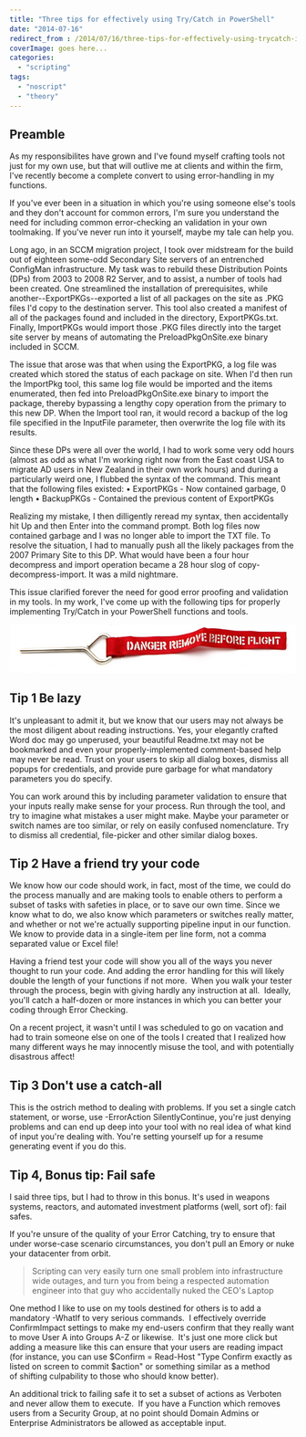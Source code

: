 ```yaml
---
title: "Three tips for effectively using Try/Catch in PowerShell"
date: "2014-07-16"
redirect_from : /2014/07/16/three-tips-for-effectively-using-trycatch-in-powershell
coverImage: goes here...
categories: 
  - "scripting"
tags: 
  - "noscript"
  - "theory"
---
```


## Preamble

As my responsibilites have grown and I've found myself crafting tools not just for my own use, but that will outlive me at clients and within the firm, I've recently become a complete convert to using error-handling in my functions.

If you've ever been in a situation in which you're using someone else's tools and they don't account for common errors, I'm sure you understand the need for including common error-checking an validation in your own toolmaking. If you've never run into it yourself, maybe my tale can help you.

Long ago, in an SCCM migration project, I took over midstream for the build out of eighteen some-odd Secondary Site servers of an entrenched ConfigMan infrastructure. My task was to rebuild these Distribution Points (DPs) from 2003 to 2008 R2 Server, and to assist, a number of tools had been created. One streamlined the installation of prerequisites, while another--ExportPKGs--exported a list of all packages on the site as .PKG files I'd copy to the destination server. This tool also created a manifest of all of the packages found and included in the directory, ExportPKGs.txt. Finally, ImportPKGs would import those .PKG files directly into the target site server by means of automating the PreloadPkgOnSite.exe binary included in SCCM.

The issue that arose was that when using the ExportPKG, a log file was created which stored the status of each package on site. When I'd then run the ImportPkg tool, this same log file would be imported and the items enumerated, then fed into PreloadPkgOnSite.exe binary to import the package, thereby bypassing a lengthy copy operation from the primary to this new DP. When the Import tool ran, it would record a backup of the log file specified in the InputFile parameter, then overwrite the log file with its results.

Since these DPs were all over the world, I had to work some very odd hours (almost as odd as what I'm working right now from the East coast USA to migrate AD users in New Zealand in their own work hours) and during a particularly weird one, I flubbed the syntax of the command. This meant that the following files existed: • ExportPKGs - Now contained garbage, 0 length • BackupPKGs - Contained the previous content of ExportPKGs

Realizing my mistake, I then dilligently reread my syntax, then accidentally hit Up and then Enter into the command prompt. Both log files now contained garbage and I was no longer able to import the TXT file. To resolve the situation, I had to manually push all the likely packages from the 2007 Primary Site to this DP. What would have been a four hour decompress and import operation became a 28 hour slog of copy-decompress-import. It was a mild nightmare.

This issue clarified forever the need for good error proofing and validation in my tools. In my work, I've come up with the following tips for properly implementing Try/Catch in your PowerShell functions and tools.

![](../assets/images/2014/07/images/failsafe1.jpg)

## Tip 1 Be lazy

It's unpleasant to admit it, but we know that our users may not always be the most diligent about reading instructions. Yes, your elegantly crafted Word doc may go unperused, your beautiful Readme.txt may not be bookmarked and even your properly-implemented comment-based help may never be read. Trust on your users to skip all dialog boxes, dismiss all popups for credentials, and provide pure garbage for what mandatory parameters you do specify.

You can work around this by including parameter validation to ensure that your inputs really make sense for your process. Run through the tool, and try to imagine what mistakes a user might make. Maybe your parameter or switch names are too similar, or rely on easily confused nomenclature. Try to dismiss all credential, file-picker and other similar dialog boxes.

## Tip 2 Have a friend try your code

We know how our code should work, in fact, most of the time, we could do the process manually and are making tools to enable others to perform a subset of tasks with safeties in place, or to save our own time. Since we know what to do, we also know which parameters or switches really matter, and whether or not we're actually supporting pipeline input in our function. We know to provide data in a single-item per line form, not a comma separated value or Excel file!

Having a friend test your code will show you all of the ways you never thought to run your code. And adding the error handling for this will likely double the length of your functions if not more.  When you walk your tester through the process, begin with giving hardly any instruction at all.  Ideally, you'll catch a half-dozen or more instances in which you can better your coding through Error Checking.

On a recent project, it wasn't until I was scheduled to go on vacation and had to train someone else on one of the tools I created that I realized how many different ways he may innocently misuse the tool, and with potentially disastrous affect!

## Tip 3 Don't use a catch-all

This is the ostrich method to dealing with problems. If you set a single catch statement, or worse, use -ErrorAction SilentlyContinue, you're just denying problems and can end up deep into your tool with no real idea of what kind of input you're dealing with. You're setting yourself up for a resume generating event if you do this.

## Tip 4, Bonus tip: Fail safe

I said three tips, but I had to throw in this bonus. It's used in weapons systems, reactors, and automated investment platforms (well, sort of): fail safes.

If you're unsure of the quality of your Error Catching, try to ensure that under worse-case scenario circumstances, you don't pull an Emory or nuke your datacenter from orbit.

> Scripting can very easily turn one small problem into infrastructure wide outages, and turn you from being a respected automation engineer into that guy who accidentally nuked the CEO's Laptop

One method I like to use on my tools destined for others is to add a mandatory -WhatIf to very serious commands.  I effectively override ConfirmImpact settings to make my end-users confirm that they really want to move User A into Groups A-Z or likewise.  It's just one more click but adding a measure like this can ensure that your users are reading impact (for instance, you can use $Confirm = Read-Host "Type Confirm exactly as listed on screen to commit $action" or something similar as a method of shifting culpability to those who should know better).

An additional trick to failing safe it to set a subset of actions as Verboten and never allow them to execute.  If you have a Function which removes users from a Security Group, at no point should Domain Admins or Enterprise Administrators be allowed as acceptable input.
